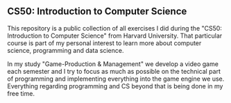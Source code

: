 ## CS50: Introduction to Computer Science
This repository is a public collection of all exercises I did during the "CS50: Introduction to Computer Science" from Harvard University. 
That particular course is part of my personal interest to learn more about computer science, programming and data science.

In my study "Game-Production & Management" we develop a video game each semester and I try to focus as much as possible 
on the technical part of programming and implementing everything into the game engine we use. Everything regarding programming and CS beyond 
that is being done in my free time.

